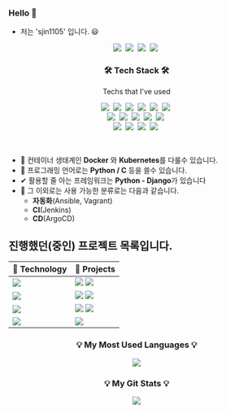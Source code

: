 ### Hello 👋


- 저는 'sjin1105' 입니다. 😃

<p align="center">
  <a href="#"><img src="https://hits.seeyoufarm.com/api/count/incr/badge.svg?url=https%3A%2F%2Fgithub.com%2Fsjin1105&count_bg=%2300F3FF&title_bg=%23555555&icon=github.svg&icon_color=%23FFFFFF&title=hits&edge_flat=false"/></a>&nbsp
  <a href="mailto:sjin110550@gmail.com"><img src="https://img.shields.io/badge/Gmail-d14836?style=flat-square&logo=Gmail&logoColor=white"></a>&nbsp
  <a href="https://code.visualstudio.com/"><img src="https://img.shields.io/badge/IDE-VSCode-%23007ACC?style=flat-square&logo=Visual-studio-code&logoColor=white"></a>&nbsp 
  <a href="https://insider.windows.com/en-us/insidewindows11"><img src="https://img.shields.io/badge/Window-11-%23007ACC?style=flat-square&logo=windows&logoColor=white"></a>&nbsp 
<h3 align="center">🛠 Tech Stack 🛠</h3>

<p align="center"> Techs that I've used </p>

<p align="center">
  <a href="#"><img src="https://img.shields.io/badge/Python-3766AB?style=flat-square&logo=Python&logoColor=white"></a>&nbsp 
  <a href="#"><img src="https://img.shields.io/badge/C-A8B9CC?style=flat-square&logo=C&logoColor=white"></a>&nbsp 
  <a href="#"><img src="https://img.shields.io/badge/Kubernetes-326CE5?style=flat-square&logo=Kubernetes&logoColor=white"></a>&nbsp 
  <a href="#"><img src="https://img.shields.io/badge/Django-092E20?style=flat-square&logo=Django&logoColor=white"></a>&nbsp 
  <a href="#"><img src="https://img.shields.io/badge/aws-333664?style=flat-square&logo=amazon-aws&logoColor=white"/></a>&nbsp 
  <a href="#"><img src="https://img.shields.io/badge/Notion-000000?style=flat-square&logo=Notion&logoColor=white"></a>&nbsp 
  <br>
  <a href="#"><img src="https://img.shields.io/badge/Linux-FCC624?style=flat-square&logo=Linux&logoColor=white"></a>&nbsp 
  <a href="#"><img src="https://img.shields.io/badge/Docker-2496ED?style=flat-square&logo=Docker&logoColor=white"></a>&nbsp 
  <a href="#"><img src="https://img.shields.io/badge/Jenkins-D24939?style=flat-square&logo=Jenkins&logoColor=white"></a>&nbsp 
  <a href="#"><img src="https://img.shields.io/badge/ArgoCD-EF7B4D?style=flat-square&logo=Argo&logoColor=white"></a>&nbsp 
  <a href="#"><img src="https://img.shields.io/badge/Ansible-EE0000?style=flat-square&logo=Ansible&logoColor=white"></a>&nbsp
  <br>
  <a href="#"><img src="https://img.shields.io/badge/Raspberry Pi-A22846?style=flat-square&logo=Raspberry Pi&logoColor=white"></a>&nbsp 
  <a href="#"><img src="https://img.shields.io/badge/html5-11B48A?style=flat-square&logo=HTML5&logoColor=white"></a>&nbsp 
  <a href="#"><img src="https://img.shields.io/badge/Mysql-E6B91E?style=flat-square&logo=MySql&logoColor=white"></a>&nbsp 
  <a href="#"><img src="https://img.shields.io/badge/Vagrant-1868F2?style=flat-square&logo=Vagrant&logoColor=white"></a>&nbsp 
</p>

<br>

- 🔧 컨테이너 생태계인 **Docker** 와 **Kubernetes**를 다룰수 있습니다.
- 💬 프로그래밍 언어로는 **Python / C** 등을 쓸수 있습니다.
- ✔  활용할 줄 아는 프레임워크는 **Python - Django**가 있습니다
- 🔎 그 이외로는 사용 가능한 분류로는 다음과 같습니다.
  - **자동화**(Ansible, Vagrant)
  - **CI**(Jenkins)
  - **CD**(ArgoCD)

## 진행했던(중인) 프로젝트 목록입니다.


| 🔭 **Technology**      | 🚀 **Projects**                         |
|-------------------------|-----------------------------------------|
| <a href="https://kubernetes.io/"><img src="https://img.shields.io/static/v1?label=&message=Kubernetes&color=053067&logo=Kubernetes&logoColor=FFFFFF"></a> | <a href="https://github.com/sjin1105/ParkingReservationProject-kubernetes"><img src="https://img.shields.io/static/v1?label=&message=ParkingReservationProject&color=000605&logo=github&logoColor=FFFFFF&labelColor=000605"></a> <a href="https://github.com/sjin1105/ParkingReservationProject-kubernetes"><img src="https://img.shields.io/static/v1?label=&message=ParkingReservationProject&color=000605&logo=github&logoColor=FFFFFF&labelColor=000605"></a>
| <a href="https://www.python.org/"><img src="https://img.shields.io/static/v1?label=&message=Python&color=3C78A9&logo=python&logoColor=FFFFFF"></a> | <a href="https://github.com/sjin1105/RPi_FaceRecognition"><img src="https://img.shields.io/static/v1?label=&message=RPi_FaceRecognition&color=000605&logo=github&logoColor=FFFFFF&labelColor=000605"></a> <a href="https://github.com/sjin1105/RPi_SnakeGame"><img src="https://img.shields.io/static/v1?label=&message=RPi_SnakeGame&color=000605&logo=github&logoColor=FFFFFF&labelColor=000605"></a>
| <a href="#"><img src="https://img.shields.io/static/v1?label=&message=C&color=3C78A9&logo=C&logoColor=FFFFFF"></a> | <a href="https://github.com/sjin1105/ATmega128_Game"><img src="https://img.shields.io/static/v1?label=&message=ATmega128_Game&color=000605&logo=github&logoColor=FFFFFF&labelColor=000605"></a> <a href="https://github.com/sjin1105/ATmega128_Code"><img src="https://img.shields.io/static/v1?label=&message=ATmega128_Code&color=000605&logo=github&logoColor=FFFFFF&labelColor=000605"></a>
| <a href="https://gist.github.com/sjin1105"><img src="https://img.shields.io/static/v1?label=&message=Gist&color=black&logo=github&logoColor=FFFFFF"></a> | <a href="https://gist.github.com/sjin1105/9d582958592e4d25c7f3770d1f619fc0"><img src="https://img.shields.io/static/v1?label=&message=Helm Install.md&color=000605&logo=github&logoColor=FFFFFF&labelColor=000605"></a>

<h3 align="center">💡 My Most Used Languages 💡</h3>
<p align="center">
  <a href="https://github.com/sjin1105">
    <img align="center" src="https://github-readme-stats.vercel.app/api?username=sjin1105&show_icons=true">
  </a>
</p>

<h3 align="center">💡 My Git Stats 💡</h3>
<p align="center">
  <a href="https://github.com/sjin1105">
    <img align="center" src="https://github-readme-stats.vercel.app/api/top-langs/?username=sjin1105&layout=compact&show_icons=true&show_owner=true&hide_title=false&theme=nord" />
  </a>
</p>





<!--
- 🔭 I’m currently working on ...
- 🌱 I’m currently learning ...
- 👯 I’m looking to collaborate on ...
- 🤔 I’m looking for help with ...
- 💬 Ask me about ...
- 📫 How to reach me: ...
- 😄 Pronouns: ...
- ⚡ Fun fact: ...
-->
